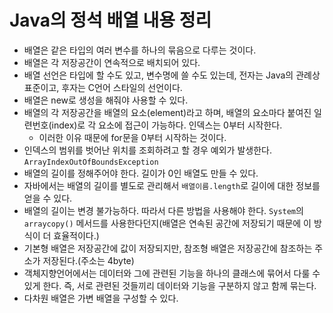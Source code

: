 # Java의 정석 배열 내용 정리

- 배열은 같은 타입의 여러 변수를 하나의 묶음으로 다루는 것이다.
- 배열은 각 저장공간이 연속적으로 배치되어 있다.
- 배열 선언은 타입에 할 수도 있고, 변수명에 쓸 수도 있는데, 전자는 Java의 관례상 표준이고, 후자는 C언어 스타일의 선언이다.
- 배열은 new로 생성을 해줘야 사용할 수 있다.
- 배열의 각 저장공간을 배열의 요소(element)라고 하며, 배열의 요소마다 붙여진 일련번호(index)로 각 요소에 접근이 가능하다. 인덱스는 0부터 시작한다.
  - 이러한 이유 때문에 for문을 0부터 시작하는 것이다.
- 인덱스의 범위를 벗어난 위치를 조회하려고 할 경우 예외가 발생한다. `ArrayIndexOutOfBoundsException`
- 배열의 길이를 정해주어야 한다. 길이가 0인 배열도 만들 수 있다.
- 자바에서는 배열의 길이를 별도로 관리해서 `배열이름.length`로 길이에 대한 정보를 얻을 수 있다.
- 배열의 길이는 변경 불가능하다. 따라서 다른 방법을 사용해야 한다. `System`의 `arraycopy()` 메서드를 사용한다던지(배열은 연속된 공간에 저장되기 때문에 이 방식이 더 효율적이다.)
- 기본형 배열은 저장공간에 값이 저장되지만, 참조형 배열은 저장공간에 참조하는 주소가 저장된다.(주소는 4byte)
- 객체지향언어에서는 데이터와 그에 관련된 기능을 하나의 클래스에 묶어서 다룰 수 있게 한다. 즉, 서로 관련된 것들끼리 데이터와 기능을 구분하지 않고 함께 묶는다.
- 다차원 배열은 가변 배열을 구성할 수 있다.
